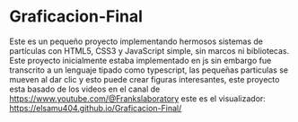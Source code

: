 # Graficacion-Final
 Este es un pequeño proyecto implementando  hermosos sistemas de partículas con HTML5, CSS3 y JavaScript simple, sin marcos ni bibliotecas.
 Este proyecto inicialmente estaba implementado en js sin embargo fue transcrito a un lenguaje tipado como typescript, las pequeñas particulas se  mueven al dar clic y esto puede    crear figuras interesantes, este proyecto esta basado de los videos  en el  canal de https://www.youtube.com/@Frankslaboratory este es el visualizador:
 https://elsamu404.github.io/Graficacion-Final/
